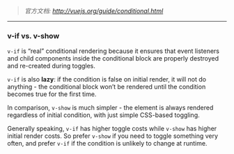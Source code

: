 > *官方文档: http://vuejs.org/guide/conditional.html*

---

### v-if vs. v-show
```v-if``` is “real” conditional rendering because it ensures that event listeners and child components inside the conditional block are properly destroyed and re-created during toggles.

```v-if``` is also **lazy**: if the condition is false on initial render, it will not do anything - the conditional block won’t be rendered until the condition becomes true for the first time.

In comparison, ```v-show``` is much simpler - the element is always rendered regardless of initial condition, with just simple CSS-based toggling.

Generally speaking, ```v-if``` has higher toggle costs while ```v-show``` has higher initial render costs. So prefer ```v-show``` if you need to toggle something very often, and prefer ```v-if``` if the condition is unlikely to change at runtime.